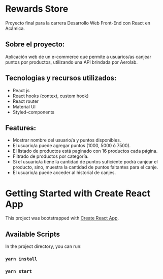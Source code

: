 # Rewards Store

Proyecto final para la carrera Desarrollo Web Front-End con React en Acámica.

## Sobre el proyecto:
Aplicación web de un e-commerce que permite a usuarios/as canjear puntos por productos, utilizando una API brindada por Aerolab.

## Tecnologías y recursos utilizados:
* React js
* React hooks (context, custom hook)
* React router
* Material UI
* Styled-components

## Features:
* Mostrar nombre del usuario/a y puntos disponibles.
* El usuario/a puede agregar puntos (1000, 5000 ó 7500).
* El listado de productos está paginado con 16 productos cada página.
* Filtrado de productos por categoría.
* Si el usuario/a tiene la cantidad de puntos suficiente podrá canjear el producto, sino, muestra la cantidad de puntos faltantes para el canje.
* El usuario/a puede acceder al historial de canjes.

# Getting Started with Create React App

This project was bootstrapped with [Create React App](https://github.com/facebook/create-react-app).

## Available Scripts

In the project directory, you can run:

### `yarn install`
### `yarn start`
